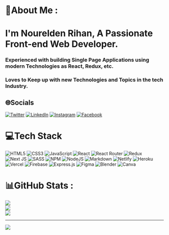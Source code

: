 # 💫About Me :

# I'm Nourelden Rihan, A Passionate Front-end Web Developer.

### Experienced with building Single Page Applications using modern Technologies as React, Redux, etc.

### Loves to Keep up with new Technologies and Topics in the tech Industry.

## 🌐Socials

[![Twitter](https://img.shields.io/badge/Twitter-%231DA1F2.svg?logo=Twitter&logoColor=white)](https://twitter.com/Nour_Rihan_) [![LinkedIn](https://img.shields.io/badge/LinkedIn-%230077B5.svg?logo=linkedin&logoColor=white)](https://linkedin.com/in/NoureldenRihan) [![Instagram](https://img.shields.io/badge/Instagram-%23E4405F.svg?logo=Instagram&logoColor=white)](https://instagram.com/nour.rihan.2020) [![Facebook](https://img.shields.io/badge/Facebook-%231877F2.svg?logo=Facebook&logoColor=white)](https://facebook.com/Nour.Rihan.2020)

# 💻Tech Stack

![HTML5](https://img.shields.io/badge/html5-%23E34F26.svg?style=flat&logo=html5&logoColor=white) ![CSS3](https://img.shields.io/badge/css3-%231572B6.svg?style=flat&logo=css3&logoColor=white) ![JavaScript](https://img.shields.io/badge/javascript-%23323330.svg?style=flat&logo=javascript&logoColor=%23F7DF1E) ![React](https://img.shields.io/badge/react-%2320232a.svg?style=flat&logo=react&logoColor=%2361DAFB) ![React Router](https://img.shields.io/badge/React_Router-CA4245?style=flat&logo=react-router&logoColor=white) ![Redux](https://img.shields.io/badge/redux-%23593d88.svg?style=flat&logo=redux&logoColor=white) ![Next JS](https://img.shields.io/badge/Next-black?style=flat&logo=next.js&logoColor=white) ![SASS](https://img.shields.io/badge/SASS-hotpink.svg?style=flat&logo=SASS&logoColor=white) ![NPM](https://img.shields.io/badge/NPM-%23000000.svg?style=flat&logo=npm&logoColor=white) ![NodeJS](https://img.shields.io/badge/node.js-6DA55F?style=flat&logo=node.js&logoColor=white) ![Markdown](https://img.shields.io/badge/markdown-%23000000.svg?style=flat&logo=markdown&logoColor=white) ![Netlify](https://img.shields.io/badge/netlify-%23000000.svg?style=flat&logo=netlify&logoColor=#00C7B7) ![Heroku](https://img.shields.io/badge/heroku-%23430098.svg?style=flat&logo=heroku&logoColor=white) ![Vercel](https://img.shields.io/badge/vercel-%23000000.svg?style=flat&logo=vercel&logoColor=white) ![Firebase](https://img.shields.io/badge/firebase-%23039BE5.svg?style=flat&logo=firebase) ![Express.js](https://img.shields.io/badge/express.js-%23404d59.svg?style=flat&logo=express&logoColor=%2361DAFB) ![Figma](https://img.shields.io/badge/figma-%23F24E1E.svg?style=flat&logo=figma&logoColor=white) ![Blender](https://img.shields.io/badge/blender-%23F5792A.svg?style=flat&logo=blender&logoColor=white) ![Canva](https://img.shields.io/badge/Canva-%2300C4CC.svg?style=flat&logo=Canva&logoColor=white)

# 📊GitHub Stats :

![](https://github-readme-stats.vercel.app/api?username=NoureldenRihan2002&theme=vision-friendly-dark&hide_border=false&include_all_commits=true&count_private=false)<br/>
![](https://github-readme-streak-stats.herokuapp.com/?user=NoureldenRihan2002&theme=vision-friendly-dark&hide_border=false)<br/>
![](https://github-readme-stats.vercel.app/api/top-langs/?username=NoureldenRihan2002&theme=vision-friendly-dark&hide_border=false&include_all_commits=true&count_private=false&layout=compact)

---

[![](https://visitcount.itsvg.in/api?id=NoureldenRihan2002&icon=7&color=12)](https://visitcount.itsvg.in)
